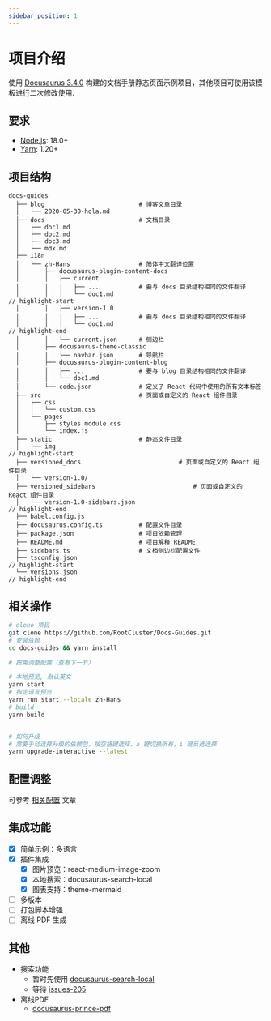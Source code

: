 ```yaml
---
sidebar_position: 1
---
```


# 项目介绍

使用 [Docusaurus 3.4.0](https://github.com/facebook/docusaurus/releases/tag/v3.4.0) 构建的文档手册静态页面示例项目，其他项目可使用该模板进行二次修改使用.

## 要求

- [Node.js](https://nodejs.org/en/download): 18.0+
- [Yarn](https://yarn.nodejs.cn/en/docs/install#windows-stable): 1.20+

## 项目结构

```text title="高亮部分是多版本管理部分"
docs-guides
  ├── blog                          # 博客文章目录
  │   └── 2020-05-30-hola.md
  ├── docs                          # 文档目录
  │   ├── doc1.md
  │   ├── doc2.md
  │   ├── doc3.md
  │   └── mdx.md
  ├── i18n
  │   └── zh-Hans                   # 简体中文翻译位置
  │       ├── docusaurus-plugin-content-docs
  │       │   ├── current
  │       │   │   ├── ...           # 要与 docs 目录结构相同的文件翻译
  │       │   │   └── doc1.md
// highlight-start
  │       │   ├── version-1.0
  │       │   │   ├── ...           # 要与 docs 目录结构相同的文件翻译
  │       │   │   └── doc1.md
// highlight-end
  │       │   └── current.json      # 侧边栏
  │       ├── docusaurus-theme-classic
  │       │   └── navbar.json       # 导航栏
  │       ├── docusaurus-plugin-content-blog
  │       │   ├── ...               # 要与 blog 目录结构相同的文件翻译
  │       │   └── doc1.md
  │       └── code.json             # 定义了 React 代码中使用的所有文本标签
  ├── src                           # 页面或自定义的 React 组件目录
  │   ├── css
  │   │   └── custom.css
  │   └── pages
  │       ├── styles.module.css
  │       └── index.js
  ├── static                        # 静态文件目录
  │   └── img
// highlight-start
  ├── versioned_docs                           # 页面或自定义的 React 组件目录
  │   └── version-1.0/
  ├── versioned_sidebars                           # 页面或自定义的 React 组件目录
  │   └── version-1.0-sidebars.json
// highlight-end
  ├── babel.config.js
  ├── docusaurus.config.ts          # 配置文件目录
  ├── package.json                  # 项目依赖管理
  ├── README.md                     # 项目解释 README
  ├── sidebars.ts                   # 文档侧边栏配置文件
  ├── tsconfig.json
// highlight-start
  └── versions.json
// highlight-end
```

## 相关操作

```bash
# clone 项目
git clone https://github.com/RootCluster/Docs-Guides.git
# 安装依赖
cd docs-guides && yarn install

# 按需调整配置（查看下一节）

# 本地预览, 默认英文
yarn start
# 指定语言预览
yarn run start --locale zh-Hans
# build
yarn build


# 如何升级
# 需要手动选择升级的依赖包，按空格键选择，a 键切换所有，i 键反选选择
yarn upgrade-interactive --latest
```

## 配置调整

可参考 [相关配置](tutorial-basics/docusaurus-conf.md) 文章

## 集成功能

- [x] 简单示例：多语言
- [x] 插件集成
  - [x] 图片预览：react-medium-image-zoom
  - [x] 本地搜索：docusaurus-search-local
  - [x] 图表支持：theme-mermaid
- [ ] 多版本
- [ ] 打包脚本增强
- [ ] 离线 PDF 生成

## 其他

- 搜索功能
  - 暂时先使用 [docusaurus-search-local](https://github.com/easyops-cn/docusaurus-search-local)
  - 等待 [issues-205](https://github.com/cmfcmf/docusaurus-search-local/issues/205)
- 离线PDF
  - [docusaurus-prince-pdf](https://github.com/signcl/docusaurus-prince-pdf)
